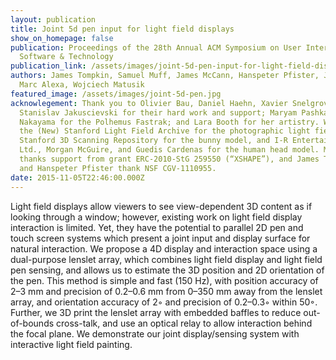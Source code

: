 ```yaml
---
layout: publication
title: Joint 5d pen input for light field displays
show_on_homepage: false
publication: Proceedings of the 28th Annual ACM Symposium on User Interface
  Software & Technology
publication_link: /assets/images/joint-5d-pen-input-for-light-field-displays.pdf
authors: James Tompkin, Samuel Muff, James McCann, Hanspeter Pfister, Jan Kautz,
  Marc Alexa, Wojciech Matusik
featured_image: /assets/images/joint-5d-pen.jpg
acknowlegement: Thank you to Olivier Bau, Daniel Haehn, Xavier Snelgrove, and
  Stanislav Jakuscievski for their hard work and support; Maryam Pashkam and Ken
  Nakayama for the Polhemus Fastrak; and Lara Booth for her artistry. We thank
  the (New) Stanford Light Field Archive for the photographic light fields, the
  Stanford 3D Scanning Repository for the bunny model, and I-R Entertainment
  Ltd., Morgan McGuire, and Guedis Cardenas for the human head model. Marc Alexa
  thanks support from grant ERC-2010-StG 259550 (“XSHAPE”), and James Tompkin
  and Hanspeter Pfister thank NSF CGV-1110955.
date: 2015-11-05T22:46:00.000Z
---
```

Light field displays allow viewers to see view-dependent 3D content as if looking through a window; however, existing work on light field display interaction is limited. Yet, they have the potential to parallel 2D pen and touch screen systems which present a joint input and display surface for natural interaction. We propose a 4D display and interaction space using a dual-purpose lenslet array, which combines light field display and light field pen sensing, and allows us to estimate the 3D position and 2D orientation of the pen. This method is simple and fast (150 Hz), with position accuracy of 2–3 mm and precision of 0.2–0.6 mm from 0–350 mm away from the lenslet array, and orientation accuracy of 2◦ and precision of 0.2–0.3◦ within 50◦. Further, we 3D print the lenslet array with embedded baffles to reduce out-of-bounds cross-talk, and use an optical relay to allow interaction behind the focal plane. We demonstrate our joint display/sensing system with interactive light field painting.
